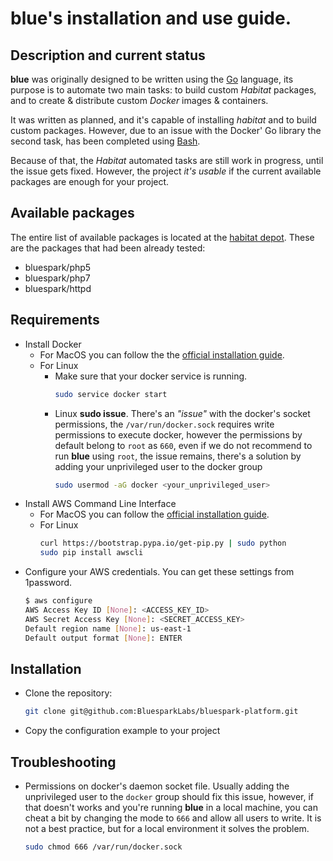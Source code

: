 # blue's installation and use guide.

## Description and current status

__blue__ was originally designed to be written using the [Go](https://golang.org/) language,
its purpose is to automate two main tasks: to build custom _Habitat_ packages,
and to create & distribute custom _Docker_ images & containers.

It was written as planned, and it's capable of installing _habitat_ and to build
custom packages. However, due to an issue with the Docker' Go library the second
task, has been completed using [Bash](https://www.gnu.org/software/bash/).

Because of that, the _Habitat_ automated tasks are still work in progress, until
the issue gets fixed. However, the project *it's usable* if the current available
packages are enough for your project.

## Available packages

The entire list of available packages is located at the [habitat depot](https://bldr.habitat.sh/#/origins/bluespark).
These are the packages that had been already tested:

* bluespark/php5
* bluespark/php7
* bluespark/httpd

## Requirements
* Install Docker
  * For MacOS you can follow the the [official installation guide](https://docs.docker.com/docker-for-mac/install/).
  * For Linux
    * Make sure that your docker service is running.
      ```bash
      sudo service docker start
      ```
    * Linux __sudo issue__. There's an _"issue"_ with the docker's socket
    permissions, the `/var/run/docker.sock` requires write permissions to
    execute docker, however the permissions by default belong to `root` as `660`,
    even if we do not recommend to run __blue__ using `root`, the issue remains,
    there's a solution by adding your unprivileged user to the docker group
      ```bash
      sudo usermod -aG docker <your_unprivileged_user>
      ```
* Install AWS Command Line Interface
  * For MacOS you can follow the [official installation guide](http://docs.aws.amazon.com/cli/latest/userguide/cli-install-macos.html).
  * For Linux
    ```bash
    curl https://bootstrap.pypa.io/get-pip.py | sudo python
    sudo pip install awscli
    ```
* Configure your AWS credentials. You can get these settings from 1password.
  ```bash
  $ aws configure
  AWS Access Key ID [None]: <ACCESS_KEY_ID>
  AWS Secret Access Key [None]: <SECRET_ACCESS_KEY>
  Default region name [None]: us-east-1
  Default output format [None]: ENTER
  ```

## Installation
* Clone the repository:
  ```bash
  git clone git@github.com:BluesparkLabs/bluespark-platform.git
  ```
* Copy the configuration example to your project

## Troubleshooting
* Permissions on docker's daemon socket file. Usually adding the unprivileged
user to the `docker` group should fix this issue, however, if that doesn't works
and you're running __blue__ in a local machine, you can cheat a bit by changing
the mode to `666` and allow all users to write. It is not a best practice,
but for a local environment it solves the problem.
  ```bash
  sudo chmod 666 /var/run/docker.sock
  ```
